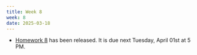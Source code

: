 ```yaml
---
title: Week 8
week: 8
date: 2025-03-18
---
```


- [Homework 8](http://prob140.datahub.berkeley.edu/hub/user-redirect/git-pull?repo=https://github.com/stat88/content-sp25&branch=main&subPath=hw/Homework_08.ipynb) has been released. It is due next Tuesday, April 01st at 5 PM.
